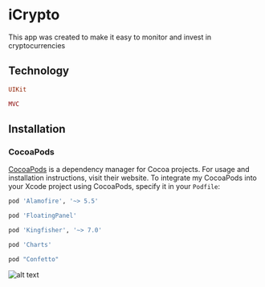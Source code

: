 # iCrypto

This app was created to make it easy to monitor and invest in cryptocurrencies
## Technology

```ruby
UIKit
```
```ruby
MVC
```

## Installation

### CocoaPods

[CocoaPods](https://cocoapods.org) is a dependency manager for Cocoa projects. For usage and installation instructions, visit their website. To integrate my CocoaPods into your Xcode project using CocoaPods, specify it in your `Podfile`:

```ruby
pod 'Alamofire', '~> 5.5'
```
```ruby
pod 'FloatingPanel'
```
```ruby
pod 'Kingfisher', '~> 7.0'
```
```ruby
pod 'Charts'
```
```ruby
pod "Confetto"
```

![alt text](https://static.tildacdn.com/tild3865-3062-4131-b465-623066366433/Frame_1.png)
